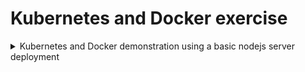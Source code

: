 # Kubernetes and Docker exercise

<details>
  <summary>Kubernetes and Docker demonstration using a basic nodejs server deployment</summary><details>
  <img src="https://github.com/kuluruvineeth/Devops/blob/main/Kubernetes_Docker/screenshots/Screenshot%20from%202021-09-20%2019-02-10.png" name="image1">
</details>
